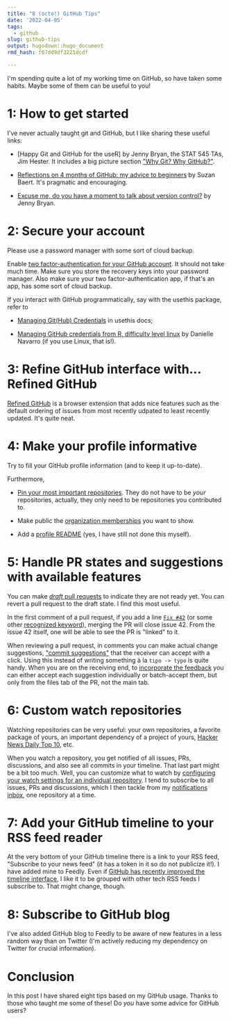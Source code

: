 ```yaml
---
title: "8 (octo!) GitHub Tips"
date: '2022-04-05'
tags:
  - github
slug: github-tips
output: hugodown::hugo_document
rmd_hash: f67dd9df3221dcdf

---
```


I'm spending quite a lot of my working time on GitHub, so have taken some habits. Maybe some of them can be useful to you!

# 1: How to get started

I've never actually taught git and GitHub, but I like sharing these useful links:

-   \[Happy Git and GitHub for the useR\] by Jenny Bryan, the STAT 545 TAs, Jim Hester. It includes a big picture section ["Why Git? Why GitHub?"](https://happygitwithr.com/big-picture.html).

-   [Reflections on 4 months of GitHub: my advice to beginners](https://suzan.rbind.io/2018/03/reflections-4-months-of-github/) by Suzan Baert. It's pragmatic and encouraging.

-   [Excuse me, do you have a moment to talk about version control?](https://peerj.com/preprints/3159/) by Jenny Bryan.

# 2: Secure your account

Please use a password manager with some sort of cloud backup.

Enable [two factor-authentication for your GitHub account](https://docs.github.com/en/authentication/securing-your-account-with-two-factor-authentication-2fa/configuring-two-factor-authentication). It should not take much time. Make sure you store the recovery keys into your password manager. Also make sure your two factor-authentication app, if that's an app, has some sort of cloud backup.

If you interact with GitHub programmatically, say with the usethis package, refer to

-   [Managing Git(Hub) Credentials](https://usethis.r-lib.org/articles/git-credentials.html) in usethis docs;

-   [Managing GitHub credentials from R, difficulty level linux](https://blog.djnavarro.net/posts/2021-08-08_git-credential-helpers/) by Danielle Navarro (if you use Linux, that is!).

# 3: Refine GitHub interface with... Refined GitHub

[Refined GitHub](https://github.com/refined-github/refined-github) is a browser extension that adds nice features such as the default ordering of issues from most recently udpated to least recently updated. It's quite neat.

# 4: Make your profile informative

Try to fill your GitHub profile information (and to keep it up-to-date).

Furthermore,

-   [Pin your most important repositories](https://docs.github.com/en/account-and-profile/setting-up-and-managing-your-github-profile/customizing-your-profile/pinning-items-to-your-profile). They do not have to be *your* repositories, actually, they only need to be repositories you contributed to.

-   Make public the [organization memberships](https://docs.github.com/en/account-and-profile/setting-up-and-managing-your-github-user-account/managing-your-membership-in-organizations/publicizing-or-hiding-organization-membership) you want to show.

-   Add a [profile README](https://docs.github.com/en/account-and-profile/setting-up-and-managing-your-github-profile/customizing-your-profile/managing-your-profile-readme) (yes, I have still not done this myself).

# 5: Handle PR states and suggestions with available features

You can make [*draft* pull requests](https://docs.github.com/en/pull-requests/collaborating-with-pull-requests/proposing-changes-to-your-work-with-pull-requests/about-pull-requests#draft-pull-requests=) to indicate they are not ready yet. You can revert a pull request to the draft state. I find this most useful.

In the first comment of a pull request, if you add a line [`Fix #42`](https://docs.github.com/en/issues/tracking-your-work-with-issues/linking-a-pull-request-to-an-issue#linking-a-pull-request-to-an-issue-using-a-keyword=) (or some other [recognized keyword](https://docs.github.com/en/issues/tracking-your-work-with-issues/linking-a-pull-request-to-an-issue#linking-a-pull-request-to-an-issue-using-a-keyword=)), merging the PR will close issue 42. From the issue 42 itself, one will be able to see the PR is "linked" to it.

When reviewing a pull request, in comments you can make actual change suggestions, ["commit suggestions"](https://docs.github.com/en/pull-requests/collaborating-with-pull-requests/reviewing-changes-in-pull-requests/incorporating-feedback-in-your-pull-request) that the receiver can accept with a click. Using this instead of writing something à la `tipo -> typo` is quite handy. When you are on the receiving end, to [incorporate the feedback](https://docs.github.com/en/pull-requests/collaborating-with-pull-requests/reviewing-changes-in-pull-requests/incorporating-feedback-in-your-pull-request) you can either accept each suggestion individually or batch-accept them, but only from the files tab of the PR, not the main tab.

# 6: Custom watch repositories

Watching repositories can be very useful: your own repositories, a favorite package of yours, an important dependency of a project of yours, [Hacker News Daily Top 10](https://github.com/headllines/hackernews-daily/), etc.

When you watch a repository, you get notified of all issues, PRs, discussions, and also see all commits in your timeline. That last part might be a bit too much. Well, you can customize what to watch by [configuring your watch settings for an individual repository](https://docs.github.com/en/account-and-profile/managing-subscriptions-and-notifications-on-github/setting-up-notifications/configuring-notifications#configuring-your-watch-settings-for-an-individual-repository=). I tend to subscribe to all issues, PRs and discussions, which I then tackle from my [notifications inbox](https://docs.github.com/en/account-and-profile/managing-subscriptions-and-notifications-on-github/viewing-and-triaging-notifications/managing-notifications-from-your-inbox#about-your-inbox=), one repository at a time.

# 7: Add your GitHub timeline to your RSS feed reader

At the very bottom of your GitHub timeline there is a link to your RSS feed, "Subscribe to your news feed" (it has a token in it so do not publicize it!). I have added mine to Feedly. Even if [GitHub has recently improved the timeline interface](https://github.blog/2022-03-22-improving-your-github-feed/), I like it to be grouped with other tech RSS feeds I subscribe to. That might change, though.

# 8: Subscribe to GitHub blog

I've also added GitHub blog to Feedly to be aware of new features in a less random way than on Twitter (I'm actively reducing my dependency on Twitter for crucial information).

# Conclusion

In this post I have shared eight tips based on my GitHub usage. Thanks to those who taught me some of these! Do *you* have some advice for GitHub users?

